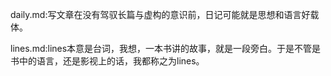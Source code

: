 daily.md:写文章在没有驾驭长篇与虚构的意识前，日记可能就是思想和语言好载体。

lines.md:lines本意是台词，我想，一本书讲的故事，就是一段旁白。于是不管是书中的语言，还是影视上的话，我都称之为lines。
